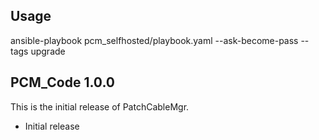 ## Usage

ansible-playbook pcm_selfhosted/playbook.yaml --ask-become-pass --tags upgrade

## PCM_Code 1.0.0

This is the initial release of PatchCableMgr.

- Initial release
